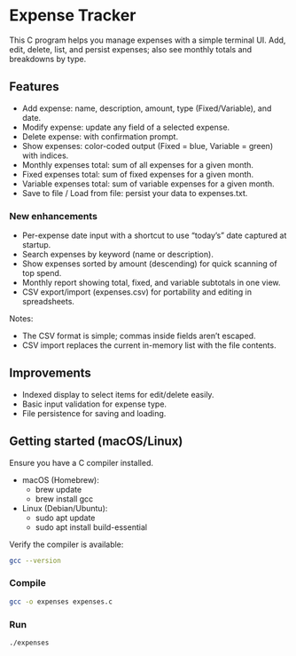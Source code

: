 # Expense Tracker

This C program helps you manage expenses with a simple terminal UI. Add, edit, delete, list, and persist expenses; also see monthly totals and breakdowns by type.

## Features

- Add expense: name, description, amount, type (Fixed/Variable), and date.
- Modify expense: update any field of a selected expense.
- Delete expense: with confirmation prompt.
- Show expenses: color-coded output (Fixed = blue, Variable = green) with indices.
- Monthly expenses total: sum of all expenses for a given month.
- Fixed expenses total: sum of fixed expenses for a given month.
- Variable expenses total: sum of variable expenses for a given month.
- Save to file / Load from file: persist your data to expenses.txt.

### New enhancements

- Per-expense date input with a shortcut to use “today’s” date captured at startup.
- Search expenses by keyword (name or description).
- Show expenses sorted by amount (descending) for quick scanning of top spend.
- Monthly report showing total, fixed, and variable subtotals in one view.
- CSV export/import (expenses.csv) for portability and editing in spreadsheets.

Notes:
- The CSV format is simple; commas inside fields aren’t escaped.
- CSV import replaces the current in-memory list with the file contents.

## Improvements

- Indexed display to select items for edit/delete easily.
- Basic input validation for expense type.
- File persistence for saving and loading.

## Getting started (macOS/Linux)

Ensure you have a C compiler installed.

- macOS (Homebrew):
	- brew update
	- brew install gcc
- Linux (Debian/Ubuntu):
	- sudo apt update
	- sudo apt install build-essential

Verify the compiler is available:

```bash
gcc --version
```

### Compile

```bash
gcc -o expenses expenses.c
```

### Run

```bash
./expenses
```